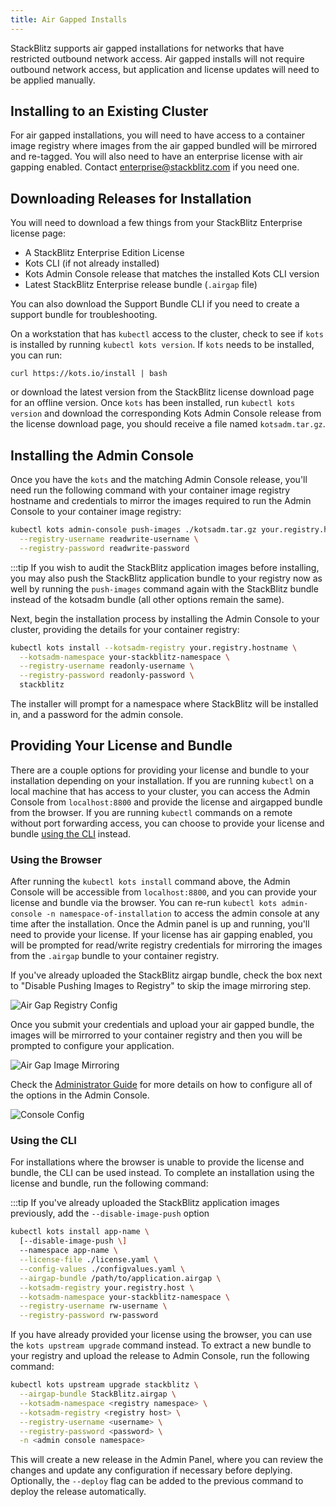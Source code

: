 ```yaml
---
title: Air Gapped Installs
---
```


StackBlitz supports air gapped installations for networks that have restricted outbound network access.
Air gapped installs will not require outbound network access, but application and license updates
will need to be applied manually.

## Installing to an Existing Cluster

For air gapped installations, you will need to have access to a container image registry where images from the air gapped bundled will be mirrored and re-tagged. You will also need to have an enterprise license with air gapping enabled. Contact [enterprise@stackblitz.com](mailto:enterprise@stackblitz.com) if you need one.

## Downloading Releases for Installation

You will need to download a few things from your StackBlitz Enterprise license page:

- A StackBlitz Enterprise Edition License
- Kots CLI (if not already installed)
- Kots Admin Console release that matches the installed Kots CLI version
- Latest StackBlitz Enterprise release bundle (`.airgap` file)

You can also download the Support Bundle CLI if you need to create a support bundle for troubleshooting.

On a workstation that has `kubectl` access to the cluster, check to see if `kots` is installed by running `kubectl kots version`. If `kots` needs to be installed, you can run:

```
curl https://kots.io/install | bash
```

or download the latest version from the StackBlitz license download page for an offline version. Once `kots` has been installed, run `kubectl kots version` and download the corresponding Kots Admin Console release from the license download page, you should receive a file named `kotsadm.tar.gz`.

## Installing the Admin Console

Once you have the `kots` and the matching Admin Console release, you'll need run the following command with your container image registry hostname and credentials to mirror the images required to run the Admin Console to your container image registry:

```sh
kubectl kots admin-console push-images ./kotsadm.tar.gz your.registry.hostname/your-stackblitz-namespace \
  --registry-username readwrite-username \
  --registry-password readwrite-password
```

:::tip
If you wish to audit the StackBlitz application images before installing, you may also push the StackBlitz application bundle to your registry now as well by running the `push-images` command again with the StackBlitz bundle instead of the kotsadm bundle (all other options remain the same).

Next, begin the installation process by installing the Admin Console to your cluster, providing the details for your container registry:

```sh
kubectl kots install --kotsadm-registry your.registry.hostname \
  --kotsadm-namespace your-stackblitz-namespace \
  --registry-username readonly-username \
  --registry-password readonly-password \
  stackblitz
```

The installer will prompt for a namespace where StackBlitz will be installed in, and a password for the admin console.

## Providing Your License and Bundle

There are a couple options for providing your license and bundle to your installation depending on your installation. If you are running `kubectl` on a local machine that has access to your cluster, you can access the Admin Console from `localhost:8800` and provide the license and airgapped bundle from the browser. If you are running `kubectl` commands on a remote without port forwarding access, you can choose to provide your license and bundle [using the CLI](#using-the-cli) instead.

### Using the Browser

After running the `kubectl kots install` command above, the Admin Console will be accessible from `localhost:8800`, and you can provide your license and bundle via the browser. You can re-run `kubectl kots admin-console -n namespace-of-installation` to access the admin console at any time after the installation. Once the Admin panel is up and running, you'll need to provide your license. If your license has air gapping enabled, you will be prompted for read/write registry credentials for mirroring the images from the `.airgap` bundle to your container registry.

If you've already uploaded the StackBlitz airgap bundle, check the box next to "Disable Pushing Images to Registry" to skip the image mirroring step.

![Air Gap Registry Config](/doc_images/ee/airgap-installation/kots-docker-screen.png)

Once you submit your credentials and upload your air gapped bundle, the images will be mirrorred to your container registry and then you will be prompted to configure your application.

![Air Gap Image Mirroring](/doc_images/airgapped-mirror-images.png)

Check the [Administrator Guide](/docs/enterprise/installation/administrator-guide#config-options) for more details on how to configure all of the options in the Admin Console.

![Console Config](/doc_images/ee-console-config.png)

### Using the CLI

For installations where the browser is unable to provide the license and bundle, the CLI can be used instead. To complete an installation using the license and bundle, run the following command:

:::tip
If you've already uploaded the StackBlitz application images previously, add the `--disable-image-push` option

```sh
kubectl kots install app-name \
  [--disable-image-push \]
  --namespace app-name \
  --license-file ./license.yaml \
  --config-values ./configvalues.yaml \
  --airgap-bundle /path/to/application.airgap \
  --kotsadm-registry your.registry.host \
  --kotsadm-namespace your-stackblitz-namespace \
  --registry-username rw-username \
  --registry-password rw-password
```


If you have already provided your license using the browser, you can use the `kots upstream upgrade` command instead. To extract a new bundle to your registry and upload the release to Admin Console, run the following command:

```sh
kubectl kots upstream upgrade stackblitz \
  --airgap-bundle StackBlitz.airgap \
  --kotsadm-namespace <registry namespace> \
  --kotsadm-registry <registry host> \
  --registry-username <username> \
  --registry-password <password> \
  -n <admin console namespace>
```

This will create a new release in the Admin Panel, where you can review the changes and update any configuration if necessary before deplying.
Optionally, the `--deploy` flag can be added to the previous command to deploy the release automatically.
